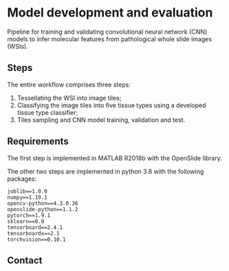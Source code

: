 # Model development and evaluation

Pipeline for training and validating convolutional neural network (CNN) models to infer molecular features from pathological whole slide images (WSIs).

## Steps
The entire workflow comprises three steps:
1. Tessellating the WSI into image tiles;
2. Classifying the image tiles into five tissue types using a developed tissue type classifier;
3. Tiles sampling and CNN model training, validation and test.

## Requirements
The first step is implemented in MATLAB R2018b with the OpenSlide library.

The other two steps are implemented in python 3.8 with the following packages:
```
joblib==1.0.0
numpy==1.19.1
opencv-python==4.3.0.36
openslide-python==1.1.2
pytorch==1.9.1
sklearn==0.0
tensorboard==2.4.1
tensorboardx==2.1
torchvision==0.10.1
```

## Contact

